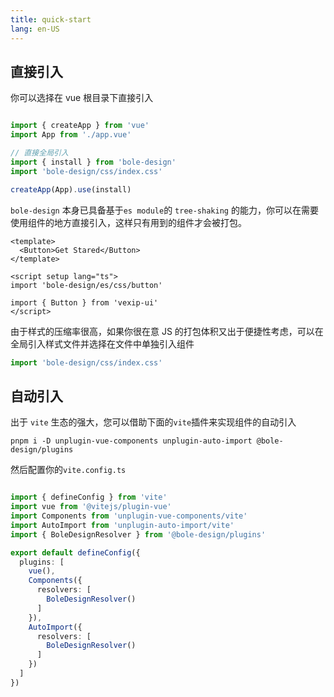 ```yaml
---
title: quick-start
lang: en-US
---
```


## 直接引入

你可以选择在 vue 根目录下直接引入

```ts

import { createApp } from 'vue'
import App from './app.vue'

// 直接全局引入
import { install } from 'bole-design'
import 'bole-design/css/index.css'

createApp(App).use(install)
```

`bole-design` 本身已具备基于`es module`的 `tree-shaking` 的能力，你可以在需要使用组件的地方直接引入，这样只有用到的组件才会被打包。

```vue
<template>
  <Button>Get Stared</Button>
</template>

<script setup lang="ts">
import 'bole-design/es/css/button'

import { Button } from 'vexip-ui'
</script>

```

由于样式的压缩率很高，如果你很在意 JS 的打包体积又出于便捷性考虑，可以在全局引入样式文件并选择在文件中单独引入组件

```ts
import 'bole-design/css/index.css'
```

## 自动引入

出于 `vite` 生态的强大，您可以借助下面的`vite`插件来实现组件的自动引入

```shell
pnpm i -D unplugin-vue-components unplugin-auto-import @bole-design/plugins

```

然后配置你的`vite.config.ts`

```ts

import { defineConfig } from 'vite'
import vue from '@vitejs/plugin-vue'
import Components from 'unplugin-vue-components/vite'
import AutoImport from 'unplugin-auto-import/vite'
import { BoleDesignResolver } from '@bole-design/plugins'

export default defineConfig({
  plugins: [
    vue(),
    Components({
      resolvers: [
        BoleDesignResolver()
      ]
    }),
    AutoImport({
      resolvers: [
        BoleDesignResolver()
      ]
    })
  ]
})
```
